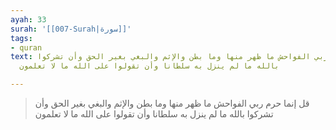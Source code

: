 ```yaml
---
ayah: 33
surah: '[[007-Surah|سورة]]'
tags:
- quran
text: قل إنما حرم ربي الفواحش ما ظهر منها وما بطن والإثم والبغي بغير الحق وأن تشركوا
  بالله ما لم ينزل به سلطانا وأن تقولوا على الله ما لا تعلمون

---
```

> قل إنما حرم ربي الفواحش ما ظهر منها وما بطن والإثم والبغي بغير الحق وأن تشركوا بالله ما لم ينزل به سلطانا وأن تقولوا على الله ما لا تعلمون

